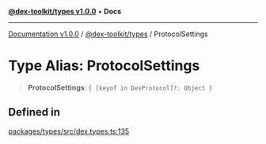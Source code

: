 [**@dex-toolkit/types v1.0.0**](../README.md) • **Docs**

***

[Documentation v1.0.0](../../../packages.md) / [@dex-toolkit/types](../README.md) / ProtocolSettings

# Type Alias: ProtocolSettings

> **ProtocolSettings**: `{ [keyof in DexProtocol]?: Object }`

## Defined in

[packages/types/src/dex.types.ts:135](https://github.com/niZmosis/dex-toolkit/blob/3d8b41b44787b30fbea5de3ab4737662ffb61bc8/packages/types/src/dex.types.ts#L135)
